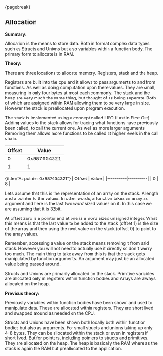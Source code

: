 {pagebreak}

## Allocation
**Summary:**

Allocation is the means to store data. Both in format complex data types such as Structs and Unions but also variables within a function body. The primary form to allocate is in RAM.

**Theory:**

There are three locations to allocate memory. Registers, stack and the heap.

Registers are built into the cpu and it allows to pass arguments to and from functions. As well as doing computation upon there values. They are small, measuring in only four bytes at most each commonly.
The stack and the heap are very much the same thing, but thought of as being seperate. Both of which are assigned within RAM allowing them to be very large in size. However the stack is preallocated upon program execution.

The stack is implemented using a concept called LIFO (Last In First Out). Adding values to the stack allows for tracing what functions have previously been called, to call the current one. As well as more larger arguments. Removing them allows more functions to be called at higher levels in the call chain.

| Offset | Value                        |
|-----------|-------------------------------|
| 0         | 0x987654321           |
| 1         | 1                              |

{title="At pointer 0x987654321"}
| Offset | Value |
|----------|----------|
| 0        | 8        |

Lets assume that this is the representation of an array on the stack. A length and a pointer to the values. In other words, a function takes an array as argument and here is the last two *word* sized values on it. In this case we are assuming that it is 32bit.

At offset zero is a pointer and at one is a *word* sized unsigned integer. What this means is that the last value to be added to the stack (offset 1) is the size of the array and then using the next value on the stack (offset 0) to point to the array values.

Remember, accessing a value on the stack means removing it from said stack. However you will not need to actually use it directly so don't worry too much. The main thing to take away from this is that the stack gets manipulated by function arguments. An argument may just be an allocated value being passed around.

Structs and Unions are primarily allocated on the stack. Primitive variables are allocated only in registers within function bodies and Arrays are always allocated on the heap.

**Previous theory:**

Previously variables within function bodies have been shown and used to manipulate data. These are allocated within registers. They are short lived and swapped around as needed on the CPU.

Structs and Unions have been shown both locally both within function bodies but also as arguments. For small structs and unions taking up only 4-8 bytes. They can be allocated within the stack or even in registers if short lived. 
But for pointers, including pointers to structs and primitives. They are allocated on the heap. The heap is basically the RAM where as the stack is again the RAM but preallocated to the application.